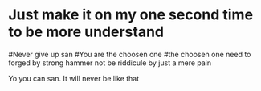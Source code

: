 # Just make it on my one second time to be more understand

#Never give up san
#You are the choosen one
#the choosen one need to forged by strong hammer not be riddicule by just a mere pain

Yo you can san. It will never be like that
